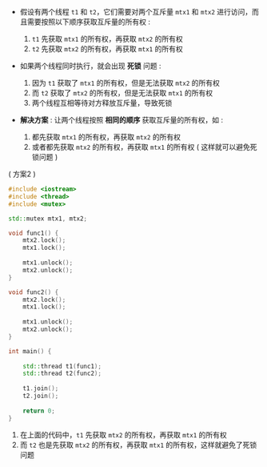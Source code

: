 
- 假设有两个线程 `t1` 和 `t2`，它们需要对两个互斥量 `mtx1` 和 `mtx2` 进行访问，而且需要按照以下顺序获取互斥量的所有权 : 
	1. `t1` 先获取 `mtx1` 的所有权，再获取 `mtx2` 的所有权
	2. `t2` 先获取 `mtx2` 的所有权，再获取 `mtx1` 的所有权

- 如果两个线程同时执行，就会出现 **死锁** 问题 :
	1. 因为 `t1` 获取了 `mtx1` 的所有权，但是无法获取 `mtx2` 的所有权
	2. 而 `t2` 获取了 `mtx2` 的所有权，但是无法获取 `mtx1` 的所有权
	3. 两个线程互相等待对方释放互斥量，导致死锁


- **解决方案** :
	让两个线程按照 **相同的顺序** 获取互斥量的所有权，如 :
	1. 都先获取 `mtx1` 的所有权，再获取 `mtx2` 的所有权
	2. 或者都先获取 `mtx2` 的所有权，再获取 `mtx1` 的所有权
	( 这样就可以避免死锁问题 )

( 方案2 )
```cpp
#include <iostream>
#include <thread>
#include <mutex>

std::mutex mtx1, mtx2;

void func1() {
	mtx2.lock();
	mtx1.lock(); 
	
	mtx1.unlock();  	
	mtx2.unlock();
}

void func2() {
	mtx2.lock();	
	mtx1.lock();
	
	mtx1.unlock();	
	mtx2.unlock();
}

int main() {
	
	std::thread t1(func1);
	std::thread t2(func2);    
	
	t1.join();
	t2.join();
	
	return 0;
}
```

1. 在上面的代码中，`t1` 先获取 `mtx2` 的所有权，再获取 `mtx1` 的所有权
2. 而 `t2` 也是先获取 `mtx2` 的所有权，再获取 `mtx1` 的所有权，这样就避免了死锁问题


